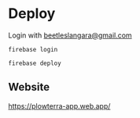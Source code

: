 # Deploy

Login with beetleslangara@gmail.com
```
firebase login
```

```
firebase deploy
```

## Website

https://plowterra-app.web.app/